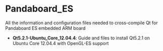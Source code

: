 Pandaboard_ES
=============
All the information and configuration files needed to cross-compile Qt for Pandaboard ES embedded ARM board

* **Qt5.2.1-Ubuntu_Core_12.04.4**:
Guide and files to install Qt5.2.1 on Ubuntu Core 12.04.4 with OpenGL-ES support
